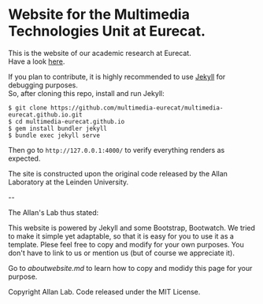 # Website for the Multimedia Technologies Unit at Eurecat.

This is the website of our academic research at Eurecat.	
Have a look [here](https://multimedia-eurecat.github.io/).

If you plan to contribute, it is highly recommended to use [Jekyll](https://jekyllrb.com) for debugging purposes.	
So, after cloning this repo, install and run Jekyll:
```
$ git clone https://github.com/multimedia-eurecat/multimedia-eurecat.github.io.git
$ cd multimedia-eurecat.github.io
$ gem install bundler jekyll
$ bundle exec jekyll serve 
```

Then go to `http://127.0.0.1:4000/` to verify everything renders as expected.

The site is constructed upon the original code released by the Allan Laboratory at the Leinden University. 

--

The Allan's Lab thus stated:

This website is powered by Jekyll and some Bootstrap, Bootwatch. We tried to make it simple yet adaptable, so that it is easy for you to use it as a template. Plese feel free to copy and modify for your own purposes.  You don't have to link to us or mention us (but of course we appreciate it).

Go to *aboutwebsite.md*  to learn how to copy and modidy this page for your purpose. 


Copyright Allan Lab. Code released under the MIT License.

